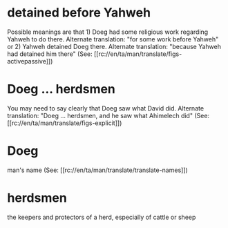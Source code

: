 # detained before Yahweh

Possible meanings are that 1) Doeg had some religious work regarding Yahweh to do there. Alternate translation: "for some work before Yahweh" or 2) Yahweh detained Doeg there. Alternate translation: "because Yahweh had detained him there" (See: [[rc://en/ta/man/translate/figs-activepassive]])

# Doeg ... herdsmen

You may need to say clearly that Doeg saw what David did. Alternate translation: "Doeg ... herdsmen, and he saw what Ahimelech did" (See: [[rc://en/ta/man/translate/figs-explicit]])

# Doeg

man's name (See: [[rc://en/ta/man/translate/translate-names]])

# herdsmen

the keepers and protectors of a herd, especially of cattle or sheep


